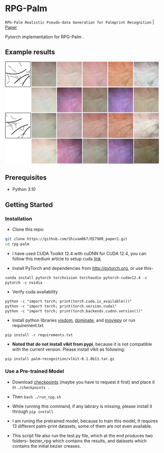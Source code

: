# RPG-Palm
`RPG-Palm Realistic Pseudo-data Generation for Palmprint Recognition` |  [Paper](https://openaccess.thecvf.com/content/ICCV2023/papers/Shen_RPG-Palm_Realistic_Pseudo-data_Generation_for_Palmprint_Recognition_ICCV_2023_paper.pdf)

Pytorch implementation for RPG-Palm .

## Example results
<img src='imgs/rpg-results.png' width=820>  


## Prerequisites
- Python 3.10
<!-- - CPU or NVIDIA GPU + CUDA CuDNN -->

## Getting Started ###

<!-- This code borrows heavily from the [BicycleGAN](https://github.com/junyanz/BicycleGAN/tree/master) repository. You can find more details about the original code in the [BicycleGAN](https://github.com/junyanz/BicycleGAN) repository. -->

### Installation
- Clone this repo:
```bash
git clone https://github.com/Shivam067/EE798R_paper2.git
cd rpg-palm
``` 

- I have used CUDA Toolkit 12.4 with cuDNN for CUDA 12.4, you can follow this medium article to setup cuda [link](https://medium.com/@harunijaz/a-step-by-step-guide-to-installing-cuda-with-pytorch-in-conda-on-windows-verifying-via-console-9ba4cd5ccbef)

- Install PyTorch and dependencies from http://pytorch.org, or use this-
```
conda install pytorch torchvision torchaudio pytorch-cuda=12.4 -c pytorch -c nvidia
```

- Verify cuda availability
```
python -c "import torch; print(torch.cuda.is_available())"
python -c "import torch; print(torch.version.cuda)"
python -c "import torch; print(torch.backends.cudnn.version())"
```


- Install python libraries [visdom](https://github.com/facebookresearch/visdom), [dominate](https://github.com/Knio/dominate), and [moviepy](https://github.com/Zulko/moviepy) or run requirement.txt.

```
pip install -r requirements.txt
```

- **Noted that do not install vlkit from pypi**, because it is not compatible with the current version. Please install vlkit as following:
```bash
pip install palm-recognition/vlkit-0.1.0b11.tar.gz 
```

### Use a Pre-trained Model
- Download [checkpoints](https://drive.google.com/file/d/1Za7ZBfjAKkFe5j0HRD9C36nOnp550dlx/view?usp=sharing) (maybe you have to request it first) and place it in `./checkpoints `.

- Then `bash ./run_rpg.sh`

- While running this command, if any labrary is missing, please install it through `pip install`

- I am runing the pretrained model, because to train this model, It requires 13 different palm-print datasets, some of them are not even available.
- This script file also run the test.py file, which at the end produces two folders- bezier_rpg which contains the results, and datasets which contains the initial bezier creases.
<!-- - Noted that you should modify some contents in `./run_rpg.sh` to meet you requirements. -->

<!-- ### Model Training
- To train a model,
```bash
bash train.sh
```
- To view training results and loss plots, run `python -m visdom.server` and click the URL http://localhost:8097. To see more intermediate results, check out  `./checkpoints/NAME/web/index.html` -->


<!-- ### Citation

If you find this useful for your research, please use the following.

```
@inproceedings{shen2023rpg,
  title={RPG-Palm: Realistic Pseudo-data Generation for Palmprint Recognition},
  author={Shen, Lei and Jin, Jianlong and Zhang, Ruixin and Li, Huaen and Zhao, Kai and Zhang, Yingyi and Zhang, Jingyun and Ding, Shouhong and Zhao, Yang and Jia, Wei},
  booktitle={Proceedings of the IEEE/CVF International Conference on Computer Vision},
  pages={19605--19616},
  year={2023}
}
```

If you have any questions or encounter any issues with the RPG-PALM code, please feel free to contact me (email: jianlong@mail.hfut.edu.cn). 
I would be more than happy to assist you in any way I can.

### Acknowledgements

This code borrows heavily from the [BicycleGAN](https://github.com/junyanz/BicycleGAN/tree/master) repository. -->

